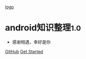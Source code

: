 [logo](_media/icon.svg)

# android知识整理<small>1.0</small>

- 感谢相遇，幸好是你

[GitHub](https://github.com/shitongwei-creator/android)
[Get Started](#android)